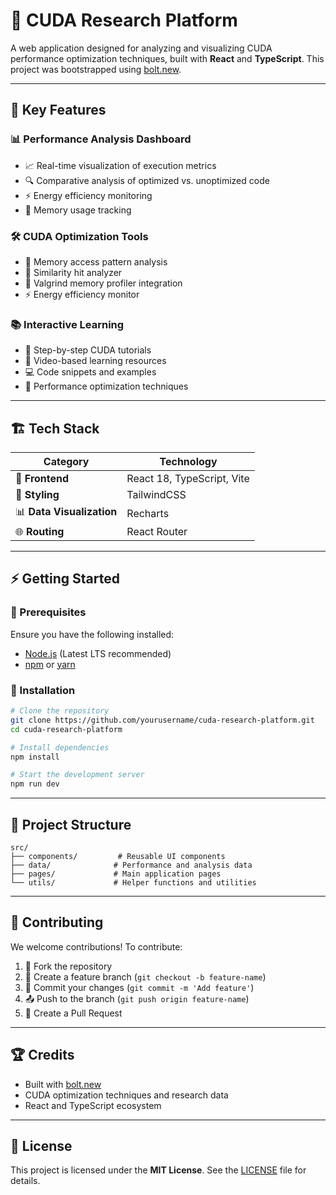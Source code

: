 # 🚀 CUDA Research Platform

A web application designed for analyzing and visualizing CUDA performance optimization techniques, built with **React** and **TypeScript**. This project was bootstrapped using [bolt.new](https://bolt.new).

---

## 🎯 Key Features

### 📊 Performance Analysis Dashboard
- 📈 Real-time visualization of execution metrics
- 🔍 Comparative analysis of optimized vs. unoptimized code
- ⚡ Energy efficiency monitoring
- 💾 Memory usage tracking

### 🛠 CUDA Optimization Tools
- 🔄 Memory access pattern analysis
- 🎯 Similarity hit analyzer
- 🛑 Valgrind memory profiler integration
- ⚡ Energy efficiency monitor

### 📚 Interactive Learning
- 📖 Step-by-step CUDA tutorials
- 🎥 Video-based learning resources
- 💻 Code snippets and examples
- 🚀 Performance optimization techniques

---

## 🏗️ Tech Stack

| Category            | Technology                  |
|---------------------|----------------------------|
| 🎨 **Frontend**     | React 18, TypeScript, Vite |
| 🎨 **Styling**      | TailwindCSS                |
| 📊 **Data Visualization** | Recharts         |
| 🌐 **Routing**      | React Router               |

---

## ⚡ Getting Started

### 📌 Prerequisites
Ensure you have the following installed:

- [Node.js](https://nodejs.org/) (Latest LTS recommended)
- [npm](https://www.npmjs.com/) or [yarn](https://yarnpkg.com/)

### 🔧 Installation

```bash
# Clone the repository
git clone https://github.com/yourusername/cuda-research-platform.git
cd cuda-research-platform

# Install dependencies
npm install

# Start the development server
npm run dev
```

---

## 📂 Project Structure

```
src/
├── components/         # Reusable UI components
├── data/              # Performance and analysis data
├── pages/             # Main application pages
└── utils/             # Helper functions and utilities
```

---

## 🤝 Contributing

We welcome contributions! To contribute:

1. 🔀 Fork the repository
2. 🌿 Create a feature branch (`git checkout -b feature-name`)
3. 💾 Commit your changes (`git commit -m 'Add feature'`)
4. 📤 Push to the branch (`git push origin feature-name`)
5. 🔄 Create a Pull Request

---

## 🏆 Credits

- Built with [bolt.new](https://bolt.new)
- CUDA optimization techniques and research data
- React and TypeScript ecosystem

---

## 📜 License

This project is licensed under the **MIT License**. See the [LICENSE](LICENSE) file for details.

